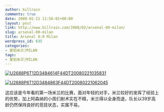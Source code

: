 ```yaml
---
author: billrain
comments: true
date: 2008-02-21 11:56:01+00:00
layout: post
link: http://www.billrain.com/2008/02/arsenal-00-milan/
slug: arsenal-00-milan
title: Arsenal 0:0 Milan
wordpress_id: 635
categories:
- 爱如米兰|MILAN
tags:
- 爱如米兰|MILAN
---
```


[![U2688P6T12D3484614F44DT20080221035831](http://www.billrain.com/wp-content/uploads/2008/02/u2688p6t12d3484614f44dt20080221035831-thumb.jpg)](http://www.billrain.com/wp-content/uploads/2008/02/u2688p6t12d3484614f44dt20080221035831.jpg)

[![U2688P6T12D3484863F44DT20080221062045](http://www.billrain.com/wp-content/uploads/2008/02/u2688p6t12d3484863f44dt20080221062045-thumb.jpg)](http://www.billrain.com/wp-content/uploads/2008/02/u2688p6t12d3484863f44dt20080221062045.jpg)

这应该是今年看的第一场米兰的比赛，面对年轻的对手，米兰较好的发挥了经验上的优势，加上阿森纳的小孩们射术实在不精，米兰得以全身而退，队长以39岁高龄仍然保持良好的竞技状态，实属不易。
